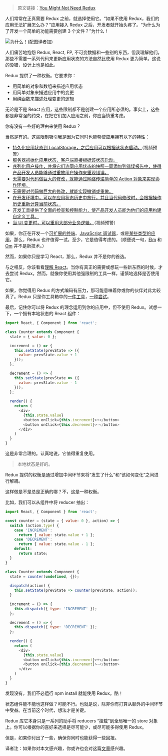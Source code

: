 > 原文链接：[You Might Not Need Redux](https://medium.com/@dan_abramov/you-might-not-need-redux-be46360cf367#.a98d3x6e7)

人们常常在正真需要 Redux 之前，就选择使用它。“如果不使用 Redux，我们的应用无法扩展怎么办？”应用接入 Redux 之后，开发者就开始头疼了。“为什么为了开发一个简单的功能需要创建 3 个文件？”为什么！

![为什么！(配图译者加)](http://o7nu3cbe9.bkt.clouddn.com/blog/you-might-not-need-redux/wtf.png)

人们痛苦地抱怨 Redux, React, FP, 不可变数据和一些别的东西，但我理解他们。那些不需要一系列代码来更新应用状态的方法自然比使用 Redux 更为简单。这说的没错，设计上也是如此。

Redux 提供了一种权衡。它要求你：

* 用简单的对象和数组来描述应用状态
* 用简单对象来描述应用中的变更
* 用纯函数来描述处理变更的逻辑

无论是不是 React 应用，这些限制都不是创建一个应用所必须的。事实上，这些都是非常强的约束，在把它们加入应用之前，你应当慎重考虑。

你有没有一些好的理由来使用 Redux？

当然是有的。这些限制吸引我是因为它同时也能够使应用拥有以下的特性：

* [持久化应用状态到 LocalStorage，之后应用可以根据该状态启动。](https://egghead.io/lessons/javascript-redux-persisting-the-state-to-the-local-storage?course=building-react-applications-with-idiomatic-redux)（视频预警）
* [服务器初始化应用状态，客户端直接根据该状态启动。](http://redux.js.org/docs/recipes/ServerRendering.html)
* [序列化用户操作，并将它们连同应用状态的快照一同添加到错误报告中，使得产品开发人员能够通过重放用户操作来重现错误。](https://github.com/dtschust/redux-bug-reporter)
* [无需要对代码做巨大的修改，就能通过网络传递简单的 Action 对象来实现协作环境。](https://github.com/philholden/redux-swarmlog)
* [无需要对代码做巨大的修改，就能实现撤销或重做。](http://redux.js.org/docs/recipes/ImplementingUndoHistory.html)
* [在开发环境中，可以在应用状态历史中旅行，并且当代码修改时，会根据操作历史重新计算当前状态。](https://github.com/gaearon/redux-devtools)
* [开发工具提供了全面的检查和控制能力，使产品开发人员能为他们的应用构建自定义工具。](https://github.com/romseguy/redux-devtools-chart-monitor)
* [当 UI 变更时，可以重用大部分业务逻辑。](https://www.youtube.com/watch?v=gvVpSezT5_M&feature=youtu.be&t=11m51s)（视频预警）

如果，你正在开发一个[可扩展的终端](https://hyperterm.org/)、[JavaScript 调试器](https://hacks.mozilla.org/2016/09/introducing-debugger-html/)，或是[某些类型的应用](https://twitter.com/necolas/status/727538799966715904)，那么，Redux 也许值得一试。至少，它是值得考虑的。（顺便说一句，[Elm](https://github.com/evancz/elm-architecture-tutorial) 和 [Om](https://github.com/omcljs/om) 并不是新技术。）

然而，如果你只是学习 React，那么，Redux 并不是你的首选。

与之相反，你该看看[理解 React](https://facebook.github.io/react/docs/thinking-in-react.html)。当你有真正的需要或想玩一些新东西的时候，才去尝试 Redux。然而，就像你使用其他强限制的工具一样，谨慎地选择是否使用它。

如果，你觉得用 Redux 的方式编码有压力，那可能意味着你或你的伙伴对此太较真了。Redux 只是你工具箱中的[一件工具](https://www.youtube.com/watch?v=xsSnOQynTHs)，[一种尝试](https://www.youtube.com/watch?v=uvAXVMwHJXU)。

最后，记住你可以将 Redux 的理念运用到你的应用中，但不使用 Redux。试想一下，一个拥有本地状态的 React 组件：

```JavaScript
import React, { Component } from 'react';

class Counter extends Component {
  state = { value: 0 };

  increment = () => {
    this.setState(prevState => ({
      value: prevState.value + 1
    }));
  };

  decrement = () => {
    this.setState(prevState => ({
      value: prevState.value - 1
    }));
  };
  
  render() {
    return (
      <div>
        {this.state.value}
        <button onClick={this.increment}>+</button>
        <button onClick={this.decrement}>-</button>
      </div>
    )
  }
}
```

这是非常合理的。认真地说，它值得重复使用。

> 本地状态是好的。

Redux 提供的权衡是通过增加中间环节来将“发生了什么”和“该如何变化”之间进行解耦。

这样做是不是总是正确的哪？不，这是一种权衡。

比如，我们可以从组件中将 reducer 抽出：

```JavaScript
import React, { Component } from 'react';

const counter = (state = { value: 0 }, action) => {
  switch (action.type) {
    case 'INCREMENT':
      return { value: state.value + 1 };
    case 'DECREMENT':
      return { value: state.value - 1 };
    default:
      return state;
  }
}

class Counter extends Component {
  state = counter(undefined, {});
  
  dispatch(action) {
    this.setState(prevState => counter(prevState, action));
  }

  increment = () => {
    this.dispatch({ type: 'INCREMENT' });
  };

  decrement = () => {
    this.dispatch({ type: 'DECREMENT' });
  };
  
  render() {
    return (
      <div>
        {this.state.value}
        <button onClick={this.increment}>+</button>
        <button onClick={this.decrement}>-</button>
      </div>
    )
  }
}
```

发现没有，我们不必运行 npm install 就能使用 Redux。酷！

状态组件能不能也这样做？可能不行。也就是说，除非你有打算从额外的中间环节中受益。在当前这个时代，想法才是关键。

Redux 库它本身只是一系列的助手将 reducers “挂载”到全局唯一的 store 对象上。你可以根据你的喜好来选择是尽可能少，或尽可能多得使用 Redux。

但是，如果你付出了一些，确保你同时也能获得一些回报。

译者注：如果你对本文感兴趣，你或许也会对这篇[文章](https://medium.freecodecamp.com/where-do-i-belong-a-guide-to-saving-react-component-data-in-state-store-static-and-this-c49b335e2a00)感兴趣。